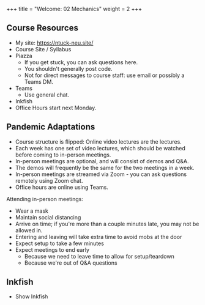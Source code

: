 +++
title = "Welcome: 02 Mechanics"
weight = 2
+++

## Course Resources

 - My site: https://ntuck-neu.site/
 - Course Site / Syllabus
 - Piazza
   - If you get stuck, you can ask questions here.
   - You shouldn't generally post code.
   - Not for direct messages to course staff: use email or possibly
     a Teams DM.
 - Teams
   - Use general chat.
 - Inkfish
 - Office Hours start next Monday.

## Pandemic Adaptations

 - Course structure is flipped: Online video lectures are the lectures.
 - Each week has one set of video lectures, which should be watched before
   coming to in-person meetings.
 - In-person meetings are optional, and will consist of demos and Q&A.
 - The demos will frequently be the same for the two meetings in a week.
 - In-person meetings are streamed via Zoom - you can ask questions remotely
   using Zoom chat.
 - Office hours are online using Teams.

Attending in-person meetings:

 - Wear a mask
 - Maintain social distancing
 - Arrive on time; if you're more than a couple minutes late, you may not be
   allowed in.
 - Entering and leaving will take extra time to avoid mobs at the door
 - Expect setup to take a few minutes
 - Expect meetings to end early
   - Because we need to leave time to allow for setup/teardown
   - Because we're out of Q&A questions

## Inkfish

 - Show Inkfish
